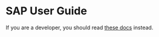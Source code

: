 # SAP User Guide

If you are a developer, you should read [these docs](http://camdub.github.com/Internships) instead.